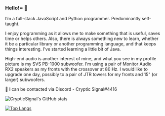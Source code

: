 ### Hello!= 👋

I’m a full-stack JavaScript and Python programmer. Predominantly self-taught.

I enjoy programming as it allows me to make something that is useful, saves time or helps others. Also, there is always something new to learn, whether it be a particular library or another programming language, and that keeps things interesting. I've started learning a little bit of Java.

High-end audio is another interest of mine, and what you see in my profile picture is my SVS PB-1000 subwoofer. I'm using a pair of Monitor Audio RX2 speakers as my fronts with the crossover at 80 Hz. I would like to upgrade one day, possibly to a pair of JTR towers for my fronts and 15" (or larger) subwoofers.

💬  I can be contacted via Discord - Cryptic Signal#4416

![CrypticSignal's GitHub stats](https://github-readme-stats.vercel.app/api?username=CrypticSignal&show_icons=true&theme=dark)

[![Top Langs](https://github-readme-stats.vercel.app/api/top-langs/?username=CrypticSignal&theme=dark)](https://github.com/CrypticSignal/github-readme-stats)
